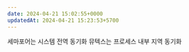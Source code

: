 ```yaml
---
date: 2024-04-21 15:02:55+0000
updatedAt: 2024-04-21 15:23:53+5700
---
```

세마포어는 시스템 전역 동기화 뮤텍스는 프로세스 내부 지역 동기화 
